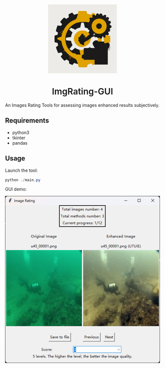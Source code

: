 <p align="center">
  <a href="#">
    <img src="./assets/images/logo.png" alt="Logo" width="224" height="224">
  </a>
  <h1 align="center" style="font-weight: 600">ImgRating-GUI</h1>
</p>

An Images Rating Tools for assessing images enhanced results subjectively.

## Requirements

- python3
- tkinter
- pandas

## Usage
Launch the tool:
```powershell
python ./main.py
```

GUI demo:

![gui-demo](./assets/images/interface.png)